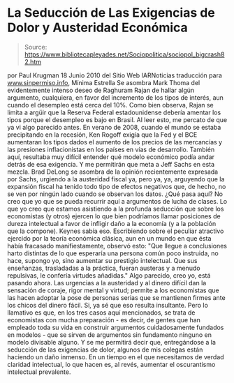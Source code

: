 # La Seducción de Las Exigencias de Dolor y Austeridad Económica

> Source: https://www.bibliotecapleyades.net/Sociopolitica/sociopol_bigcrash82.htm

por Paul Krugman
18 Junio 2010
del Sitio Web
IARNoticias
traducción para www.sinpermiso.info, Mínima
Estrella
Se asombra
Mark Thoma del evidentemente intenso
deseo de
Raghuram Rajan de hallar algún argumento, cualquiera, en favor del
incremento de los tipos de interés, aun cuando el desempleo está cerca del
10%.
Como bien observa, Rajan se limita a argüir que
la Reserva Federal estadounidense debería amentar los tipos porque el
desempleo es bajo en Brasil.
Al leer esto, me percato de que ya vi algo parecido antes. En verano de
2008, cuando el mundo se estaba precipitando en la recesión,
Ken Rogoff
exigía que la Fed y el BCE aumentaran los tipos dados el aumento de los
precios de las mercancías y las presiones inflacionistas en los países en
vías de desarrollo. También aquí, resultaba muy difícil entender qué modelo
económico podía andar detrás de esa exigencia.
Y me permitirán que meta a Jeff Sachs en esta mezcla. Brad DeLong se asombra
de la opinión recientemente expresada por Sachs, urgiendo a la austeridad
fiscal ya, pero ya, ya, arguyendo que la expansión fiscal ha tenido todo
tipo de efectos negativos que, de hecho, no se ven por ningún lado cuando se
observan los datos.
¿Qué pasa aquí?
No creo que yo que se pueda recurrir aquí a
argumentos de lucha de clases. Lo que yo creo que estamos asistiendo a la
profunda seducción que sobre los economistas (y otros) ejercen lo que bien
podríamos llamar posiciones de dureza intelectual a favor de infligir daño a
la economía (y a la población que la compone).
Keynes sabía eso.
Escribiendo sobre el peculiar atractivo ejercido
por la teoría económica clásica, aun en un mundo en que ésta había
fracasado manifiestamente, observó esto:
"Que llegue a conclusiones harto distintas
de lo que esperaría una persona común poco instruida, no hace, supongo
yo, sino aumentar su prestigio intelectual. Que sus enseñanzas,
trasladadas a la práctica, fueran austeras y a menudo repulsivas, le
confería virtudes añadidas."
Algo parecido, creo yo, está pasando ahora.
Las urgencias a la austeridad y al dinero
difícil dan la sensación de coraje, rigor mental y virtud; permite a los
economistas que las hacen adoptar la pose de personas serias que se
mantienen firmes ante los chicos del dinero fácil.
Si, ya sé que eso resulta insultante.
Pero lo llamativo es que, en los tres
casos aquí mencionados, se trata de economistas con mucha preparación - es
decir, de gentes que han empleado toda su vida en construir argumentos
cuidadosamente fundados en modelos - que se sirven de argumentos sin
fundamento ninguno en modelo divisable alguno.
Y se me permitirá decir que, entregándose a la seducción de las exigencias
de dolor, algunos de mis colegas están haciendo un daño inmenso.
En un tiempo en el que necesitamos de verdad
claridad intelectual, lo que hacen es, al revés, aumentar el oscurantismo
intelectual prevalente.
